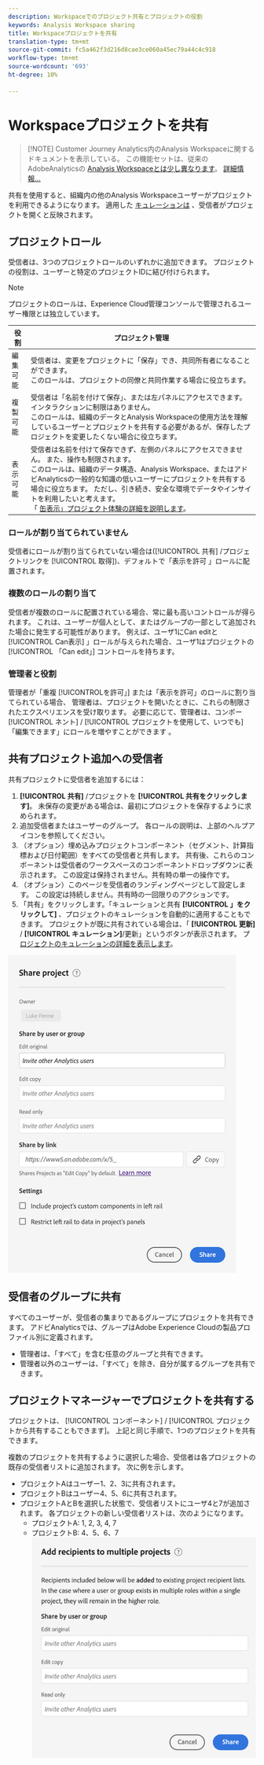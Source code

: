 ```yaml
---
description: Workspaceでのプロジェクト共有とプロジェクトの役割
keywords: Analysis Workspace sharing
title: Workspaceプロジェクトを共有
translation-type: tm+mt
source-git-commit: fc5a462f3d216d8cae3ce060a45ec79a44c4c918
workflow-type: tm+mt
source-wordcount: '693'
ht-degree: 10%

---
```



# Workspaceプロジェクトを共有

>[!NOTE] Customer Journey Analytics内のAnalysis Workspaceに関するドキュメントを表示している。 この機能セットは、従来のAdobeAnalyticsの [Analysis Workspaceとは少し異なります](https://docs.adobe.com/content/help/ja-JP/analytics/analyze/analysis-workspace/home.html)。 [詳細情報...](/help/getting-started/cja-aa.md)

共有を使用すると、組織内の他のAnalysis Workspaceユーザーがプロジェクトを利用できるようになります。 適用した [キュレーションは](curate.md) 、受信者がプロジェクトを開くと反映されます。

## プロジェクトロール

受信者は、3つのプロジェクトロールのいずれかに追加できます。 プロジェクトの役割は、ユーザーと特定のプロジェクトIDに結び付けられます。

>[!NOTE]
> プロジェクトのロールは、Experience Cloud管理コンソールで管理されるユーザー権限とは独立しています。

| 役割 | プロジェクト管理 |
|---|---|
| 編集可能 | 受信者は、変更をプロジェクトに「保存」でき、共同所有者になることができます。<br>このロールは、プロジェクトの同僚と共同作業する場合に役立ちます。 |
| 複製可能 | 受信者は「名前を付けて保存」、または左パネルにアクセスできます。インタラクションに制限はありません。<br>このロールは、組織のデータとAnalysis Workspaceの使用方法を理解しているユーザーとプロジェクトを共有する必要があるが、保存したプロジェクトを変更したくない場合に役立ちます。 |
| 表示可能 | 受信者は名前を付けて保存できず、左側のパネルにアクセスできません。 また、操作も制限されます。<br>このロールは、組織のデータ構造、Analysis Workspace、またはアドビAnalyticsの一般的な知識の低いユーザーにプロジェクトを共有する場合に役立ちます。 ただし、引き続き、安全な環境でデータやインサイトを利用したいと考えます。<br>「 [缶表示」プロジェクト体験の詳細を説明します](/help/analysis-workspace/curate-share/view-only-projects.md)。 |

### ロールが割り当てられていません

受信者にロールが割り当てられていない場合は([!UICONTROL 共有] /プロジェクトリンクを [!UICONTROL 取得])、デフォルトで「表示を許可  」ロールに配置されます。

### 複数のロールの割り当て

受信者が複数のロールに配置されている場合、常に最も高いコントロールが得られます。 これは、ユーザーが個人として、またはグループの一部として追加された場合に発生する可能性があります。 例えば、ユーザ1にCan editと [!UICONTROL Can表示] 」ロールが与えられた場合、ユーザ1はプロジェクトの [!UICONTROL 「Can edit」] コントロールを持ちます。

### 管理者と役割

管理者が「重複 [!UICONTROLを許可」] または「表示を許可」のロールに割り当てられている場合、  管理者は、プロジェクトを開いたときに、これらの制限されたエクスペリエンスを受け取ります。 必要に応じて、管理者は、コンポー [!UICONTROL ネント] / [!UICONTROL プロジェクトを使用して、いつでも] 「編集できます」にロールを増やすことができます 。

## 共有プロジェクト追加への受信者

共有プロジェクトに受信者を追加するには：

1. **[!UICONTROL 共有]** /プロジェクトを **[!UICONTROL 共有をクリックします]**。
未保存の変更がある場合は、最初にプロジェクトを保存するように求められます。
1. 追加受信者またはユーザーのグループ。
各ロールの説明は、上部のヘルプアイコンを参照してください。
1. （オプション）埋め込みプロジェクトコンポーネント（セグメント、計算指標および日付範囲）をすべての受信者と共有します。
共有後、これらのコンポーネントは受信者のワークスペースのコンポーネントドロップダウンに表示されます。 この設定は保持されません。共有時の単一の操作です。
1. （オプション）このページを受信者のランディングページとして設定します。
この設定は持続しません。共有時の一回限りのアクションです。
1. 「共有」をクリックします。「キュレーションと共有 **[!UICONTROL 」をクリックして]** 、プロジェクトのキュレーションを自動的に適用することもできます。 プロジェクトが既に共有されている場合は、「 **[!UICONTROL 更新]** / **[!UICONTROL キュレーション]**/更新」というボタンが表示されます。 プ [ロジェクトのキュレーションの詳細を表示します](https://docs.adobe.com/content/help/ja-JP/analytics/analyze/analysis-workspace/curate-share/curate.html)。

![](assets/share-proj-modal.png)

## 受信者のグループに共有

すべてのユーザーが、受信者の集まりであるグループにプロジェクトを共有できます。 アドビAnalyticsでは、グループはAdobe Experience Cloudの製品プロファイル別に定義されます。

* 管理者は、「すべて」を含む任意のグループと共有できます。
* 管理者以外のユーザーは、「すべて」を除き、自分が属するグループを共有できます。

## プロジェクトマネージャーでプロジェクトを共有する

プロジェクトは、 [!UICONTROL コンポーネント] / [!UICONTROL プロジェクトから共有することもできます]。 上記と同じ手順で、1つのプロジェクトを共有できます。

複数のプロジェクトを共有するように選択した場合、受信者は各プロジェクトの既存の受信者リストに追加されます。 次に例を示します。

* プロジェクトAはユーザー1、2、3に共有されます。
* プロジェクトBはユーザー4、5、6に共有されます。
* プロジェクトAとBを選択した状態で、受信者リストにユーザ4と7が追加されます。 各プロジェクトの新しい受信者リストは、次のようになります。
   * プロジェクトA: 1, 2, 3, 4, 7
   * プロジェクトB: 4、5、6、7
   ![](assets/mult-proj-sharing.png)
